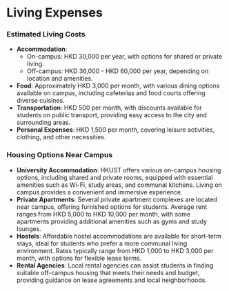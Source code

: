 # Living Expenses

### Estimated Living Costs
- **Accommodation**:
  - On-campus: HKD 30,000 per year, with options for shared or private living.
  - Off-campus: HKD 36,000 - HKD 60,000 per year, depending on location and amenities.
- **Food**: Approximately HKD 3,000 per month, with various dining options available on campus, including cafeterias and food courts offering diverse cuisines.
- **Transportation**: HKD 500 per month, with discounts available for students on public transport, providing easy access to the city and surrounding areas.
- **Personal Expenses**: HKD 1,500 per month, covering leisure activities, clothing, and other necessities.

### Housing Options Near Campus
- **University Accommodation**: HKUST offers various on-campus housing options, including shared and private rooms, equipped with essential amenities such as Wi-Fi, study areas, and communal kitchens. Living on campus provides a convenient and immersive experience.
- **Private Apartments**: Several private apartment complexes are located near campus, offering furnished options for students. Average rent ranges from HKD 5,000 to HKD 10,000 per month, with some apartments providing additional amenities such as gyms and study lounges.
- **Hostels**: Affordable hostel accommodations are available for short-term stays, ideal for students who prefer a more communal living environment. Rates typically range from HKD 1,000 to HKD 3,000 per month, with options for flexible lease terms.
- **Rental Agencies**: Local rental agencies can assist students in finding suitable off-campus housing that meets their needs and budget, providing guidance on lease agreements and local neighborhoods.
